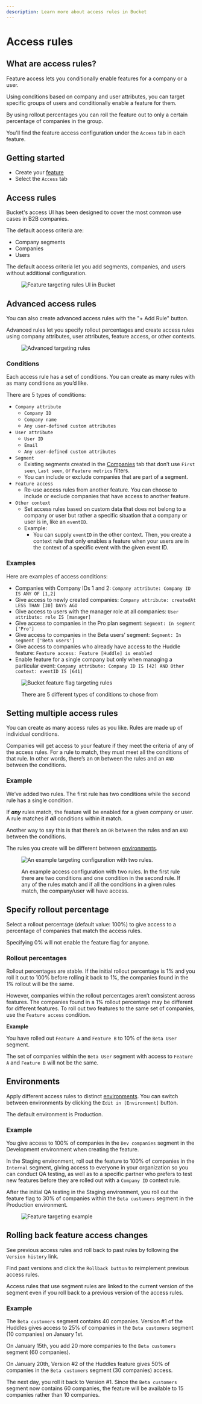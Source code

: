 ```yaml
---
description: Learn more about access rules in Bucket
---
```


# Access rules

## What are access rules?

Feature access lets you conditionally enable features for a company or a user.&#x20;

Using conditions based on company and user attributes, you can target specific groups of users and conditionally enable a feature for them.&#x20;

By using rollout percentages you can roll the feature out to only a certain percentage of companies in the group.

You'll find the feature access configuration under the `Access` tab in each feature.

## Getting started <a href="#get-started" id="get-started"></a>

* Create your [feature](../create-your-first-feature.md)
* Select the `Access` tab

## Access rules

Bucket's access UI has been designed to cover the most common use cases in B2B companies.&#x20;

The default access criteria are:

* Company segments
* Companies
* Users

The default access criteria let you add segments, companies, and users without additional configuration.

<figure><img src="../../.gitbook/assets/Feature targeting rules UI v3-min.png" alt="Feature targeting rules UI in Bucket"><figcaption></figcaption></figure>

## Advanced access rules

You can also create advanced access rules with the "+ Add Rule" button.

Advanced rules let you specify rollout percentages and create access rules using company attributes, user attributes, feature access, or other contexts.

<figure><img src="../../.gitbook/assets/Advanced targeting rules v3-min.png" alt="Advanced targeting rules"><figcaption></figcaption></figure>

### Conditions

Each access rule has a set of conditions. You can create as many rules with as many conditions as you’d like.&#x20;

There are 5 types of conditions:

* `Company attribute`
  * `Company ID`
  * `Company name`
  * `Any user-defined custom attributes`
* `User attribute`
  * `User ID`
  * `Email`
  * `Any user-defined custom attributes`
* `Segment`&#x20;
  * Existing segments created in the [Companies](../feature-targeting-rules/creating-segments.md) tab that don’t use `First seen`, `Last seen`, or `Feature metrics` filters.
  * You can include or exclude companies that are part of a segment.
* `Feature access`&#x20;
  * Re-use access rules from another feature. You can choose to include or exclude companies that have access to another feature.&#x20;
* `Other context`
  * Set access rules based on custom data that does not belong to a company or user but rather a specific situation that a company or user is in, like an `eventID`.
  * Example:
    * You can supply `eventID` in the other context. Then, you create a context rule that only enables a feature when your users are in the context of a specific event with the given event ID.

### Examples

Here are examples of access conditions:

* Companies with Company IDs 1 and 2: `Company attribute: Company ID IS ANY OF [1,2]`
* Give access to newly created companies: `Company attribute: createdAt LESS THAN [30] DAYS AGO`
* Give access to users with the manager role at all companies: `User attribute: role IS [manager]`
* Give access to companies in the Pro plan segment: `Segment: In segment ['Pro']`
* Give access to companies in the Beta users’  segment: `Segment: In segment ['Beta users']`
* Give access to companies who already have access to the Huddle feature: `Feature access: Feature [Huddle] is enabled`
* Enable feature for a single company but only when managing a particular event: `Company attribute: Company ID IS [42] AND Other context: eventID IS [641]`

<figure><img src="../../.gitbook/assets/There are 5 different types of conditions to chose from-min.png" alt="Bucket feature flag targeting rules"><figcaption><p>There are 5 different types of conditions to chose from</p></figcaption></figure>

## Setting multiple access rules <a href="#setting-multiple-targeting-rules" id="setting-multiple-targeting-rules"></a>

You can create as many access rules as you like. Rules are made up of individual conditions.

Companies will get access to your feature if they meet the criteria of any of the access rules. For a rule to match, they must meet all the conditions of that rule. In other words, there’s an `OR` between the rules and an `AND` between the conditions.

### Example

We’ve added two rules. The first rule has two conditions while the second rule has a single condition.&#x20;

If _**any**_ rules match, the feature will be enabled for a given company or user. A rule matches if _**all**_ conditions within it match.&#x20;

Another way to say this is that there’s an `OR` between the rules and an `AND` between the conditions.&#x20;

The rules you create will be different between [environments](feature-targeting-rules.md#environments).

<figure><img src="../../.gitbook/assets/An example targeting configuration with two rules.-min.png" alt="An example targeting configuration with two rules. "><figcaption><p>An example access configuration with two rules. In the first rule there are two conditions and one condition in the second rule. If any of the rules match and if all the conditions in a given rules match, the company/user will have access.</p></figcaption></figure>

## Specify rollout percentage

Select a rollout percentage (default value: 100%) to give access to a percentage of companies that match the access rules.

Specifying 0% will not enable the feature flag for anyone.

### **Rollout percentages**

Rollout percentages are stable. If the initial rollout percentage is 1% and you roll it out to 100% before rolling it back to 1%, the companies found in the 1% rollout will be the same.

However, companies within the rollout percentages aren’t consistent across features. The companies found in a 1% rollout percentage may be different for different features. To roll out two features to the same set of companies, use the `Feature access` condition.&#x20;

**Example**

You have rolled out `Feature A` and `Feature B` to 10% of the `Beta User` segment.

The set of companies within the `Beta User` segment with access to `Feature A` and `Feature B` will not be the same.

## Environments

Apply different access rules to distinct [environments](https://docs.bucket.co/product-handbook/environments). You can switch between environments by clicking the `Edit in [Environment]` button.

The default environment is Production.

### **Example**

You give access to 100% of companies in the `Dev companies` segment in the Development environment when creating the feature.

In the Staging environment, roll out the feature to 100% of companies in the `Internal` segment, giving access to everyone in your organization so you can conduct QA testing, as well as to a specific partner who prefers to test new features before they are rolled out with a `Company ID` context rule.

After the initial QA testing in the Staging environment, you roll out the feature flag to 30% of companies within the `Beta customers` segment in the Production environment.

<figure><img src="../../.gitbook/assets/Feature targeting rules example-min.png" alt="Feature targeting example"><figcaption></figcaption></figure>

## Rolling back feature access changes

See previous access rules and roll back to past rules by following the `Version history` link.&#x20;

Find past versions and click the `Rollback button` to reimplement previous access rules.

Access rules that use segment rules are linked to the current version of the segment even if you roll back to a previous version of the access rules.

### **Example**

The `Beta customers` segment contains 40 companies. Version #1 of the Huddles gives access to 25% of companies in the `Beta customers` segment (10 companies) on January 1st.

On January 15th, you add 20 more companies to the `Beta customers` segment (60 companies).

On January 20th, Version #2 of the Huddles feature gives 50% of companies in the `Beta customers` segment (30 companies) access.

The next day, you roll it back to Version #1. Since the `Beta customers` segment now contains 60 companies, the feature will be available to 15 companies rather than 10 companies.

